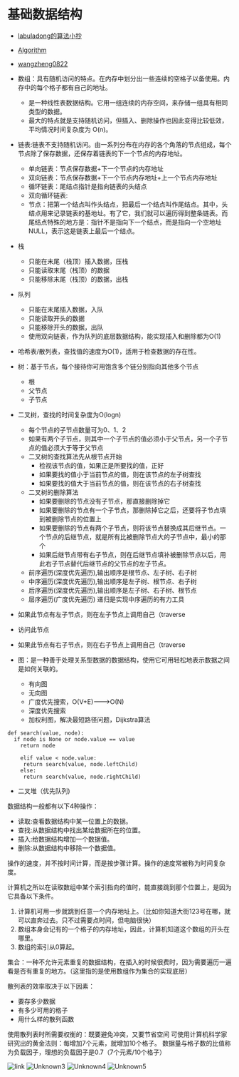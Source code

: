 # 基础数据结构

- [labuladong的算法小抄](https://labuladong.gitbook.io/algo/)
- [Algorithm](https://nicodechal.github.io/tags/#Algorithm)
- [wangzheng0822](https://github.com/wangzheng0822/algo)


- 数组：具有随机访问的特点。在内存中划分出一些连续的空格子以备使用。内存中的每个格子都有自己的地址。
  - 是一种线性表数据结构。它用一组连续的内存空间，来存储一组具有相同类型的数据。
  - 最大的特点就是支持随机访问，但插入、删除操作也因此变得比较低效，平均情况时间复杂度为 O(n)。
- 链表:链表不支持随机访问。由一系列分布在内存的各个角落的节点组成，每个节点除了保存数据，还保存着链表的下一个节点的内存地址。
  - 单向链表：节点保存数据+下一个节点的内存地址
  - 双向链表：节点保存数据+下一个节点内存地址+上一个节点内存地址
  - 循环链表：尾结点指针是指向链表的头结点
  - 双向循环链表:
  - 节点：把第一个结点叫作头结点，把最后一个结点叫作尾结点。其中，头结点用来记录链表的基地址。有了它，我们就可以遍历得到整条链表。而尾结点特殊的地方是：指针不是指向下一个结点，而是指向一个空地址 NULL，表示这是链表上最后一个结点。
- 栈
  - 只能在末尾（栈顶）插入数据，压栈
  - 只能读取末尾（栈顶）的数据
  - 只能移除末尾（栈顶）的数据，出栈
- 队列
  - 只能在末尾插入数据，入队
  - 只能读取开头的数据
  - 只能移除开头的数据，出队
  - 使用双向链表，作为队列的底层数据结构，能实现插入和删除都为O(1)
- 哈希表/散列表，查找值的速度为O(1)，适用于检查数据的存在性。
- 树：基于节点，每个接待你可用饱含多个链分别指向其他多个节点
  - 根
  - 父节点
  - 子节点
- 二叉树，查找的时间复杂度为O(logn)
  - 每个节点的子节点数量可为0、1、2
  - 如果有两个子节点，则其中一个子节点的值必须小于父节点，另一个子节点的值必须大于等于父节点
  - 二叉树的查找算法先从根节点开始
    - 检视该节点的值，如果正是所要找的值，正好
    - 如果要找的值小于当前节点的值，则在该节点的左子树查找
    - 如果要找的值大于当前节点的值，则在该节点的右子树查找
  - 二叉树的删除算法
    - 如果要删除的节点没有子节点，那直接删除掉它
    - 如果要删除的节点有一个子节点，那删除掉它之后，还要将子节点填到被删除节点的位置上
    - 如果要删除的节点有两个子节点，则将该节点替换成其后继节点。一个节点的后继节点，就是所有比被删除节点大的子节点中，最小的那个
    - 如果后继节点带有右子节点，则在后继节点填补被删除节点以后，用此右子节点替代后继节点的父节点的左子节点。
  - 前序遍历(深度优先遍历),输出顺序是根节点、左子树、右子树
  - 中序遍历(深度优先遍历),输出顺序是左子树、根节点、右子树
  - 后序遍历(深度优先遍历),输出顺序是左子树、右子树、根节点
  - 层序遍历(广度优先遍历)
递归是实现中序遍历的有力工具
- 如果此节点有左子节点，则在左子节点上调用自己（traverse
- 访问此节点
- 如果此节点有右子节点，则在右子节点上调用自己（traverse

- 图：是一种善于处理关系型数据的数据结构，使用它可用轻松地表示数据之间是如何关联的。
  - 有向图
  - 无向图
  - 广度优先搜索，O(V+E)--->O(N)
  - 深度优先搜索
  - 加权利图，解决最短路径问题，Dijkstra算法
```
def search(value, node):
  if node is None or node.value == value
    return node
    
    elif value < node.value:
     return search(value, node.leftChild)
    else:
     return search(value, node.rightChild)
```
- 二叉堆（优先队列)

数据结构一般都有以下4种操作：
- 读取:查看数据结构中某一位置上的数据。
- 查找:从数据结构中找出某给数据所在的位置。
- 插入:给数据结构增加一个数据值。
- 删除:从数据结构中移除一个数据值。

操作的速度，并不按时间计算，而是按步骤计算。操作的速度常被称为时间复杂度。




计算机之所以在读取数组中某个索引指向的值时，能直接跳到那个位置上，是因为它具备以下条件。
1. 计算机可用一步就跳到任意一个内存地址上。（比如你知道大街123号在哪，就可以直奔过去。只不过需要点时间，但电脑很快）
2. 数组本身会记有的一个格子的内存地址，因此，计算机知道这个数组的开头在哪里。
3. 数组的索引从0算起。


集合：一种不允许元素重复的数据结构，在插入的时候很费时，因为需要遍历一遍看是否有重复的地方。（这里指的是使用数组作为集合的实现底层）

散列表的效率取决于以下因素：
- 要存多少数据
- 有多少可用的格子
- 用什么样的散列函数

使用散列表时所需要权衡的：既要避免冲突，又要节省空间
可使用计算机科学家研究出的黄金法则：每增加7个元素，就增加10个格子。
数据量与格子数的比值称为负载因子，理想的负载因子是0.7（7个元素/10个格子）

![link](https://user-images.githubusercontent.com/9456917/141671831-f348a580-1818-41de-a18c-2a8ccca5dda7.png)
![Unknown3](https://user-images.githubusercontent.com/9456917/141671942-8dd219a7-9ef8-4eb0-ae55-f6982f9acead.jpg)
![Unknown4](https://user-images.githubusercontent.com/9456917/141672006-e6910d57-eee1-49fd-a01e-c11157bba58d.jpg)
![Unknown5](https://user-images.githubusercontent.com/9456917/141672107-493ed0e7-5565-4e1b-aa97-63e760cb88a9.jpg)



